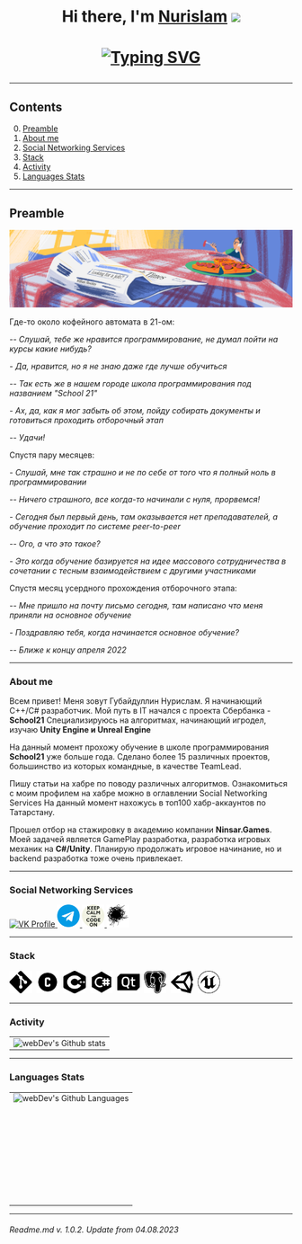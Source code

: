 <h1 align="center">Hi there, I'm <a href="https://vk.com/tonitaga/" target="_blank">Nurislam</a>
<img src="https://github.com/blackcater/blackcater/raw/main/images/Hi.gif" height="32"/></h1>
<h1 align="center"><a href="https://git.io/typing-svg"><img src="https://readme-typing-svg.demolab.com?font=Fira+Code&pause=1000&center=true&width=435&lines=Junior+C%2B%2B+programmer+from+Russia" alt="Typing SVG" /></a>

---

## Contents

0. [Preamble](#preamble)
1. [About me](#about-me)
2. [Social Networking Services](#social-networking-services)
3. [Stack](#stack)
4. [Activity](#activity)
5. [Languages Stats](#languages-stats)

---

## Preamble

![MyBio](/images/1.png)

Где-то около кофейного автомата в 21-ом:

*-- Слушай, тебе же нравится программирование, не думал пойти на курсы какие нибудь?*

*- Да, нравится, но я не знаю даже где лучше обучиться*

*-- Так есть же в нашем городе школа программирования под названием "School 21"*

*- Ах, да, как я мог забыть об этом, пойду собирать документы и готовиться проходить отборочный этап*

*-- Удачи!*

Спустя пару месяцев:

*- Слушай, мне так страшно и не по себе от того что я полный ноль в программировании*

*-- Ничего страшного, все когда-то начинали с нуля, прорвемся!*

*- Сегодня был первый день, там оказывается нет преподавателей, а обучение проходит по системе peer-to-peer*

*-- Ого, а что это такое?*

*- Это когда обучение базируется на идее массового сотрудничества в сочетании с тесным взаимодействием с другими участниками*

Спустя месяц усердного прохождения отборочного этапа:

*-- Мне пришло на почту письмо сегодня, там написано что меня приняли на основное обучение*

*- Поздравляю тебя, когда начинается основное обучение?*

*-- Ближе к концу апреля 2022*

---

### About me

Всем привет! Меня зовут Губайдуллин Нурислам. Я начинающий С++/C# разработчик. Мой путь в IT начался с проекта Сбербанка - **School21**
Специализируюсь на алгоритмах, начинающий игродел, изучаю **Unity Engine и Unreal Engine**

На данный момент прохожу обучение в школе программирования **School21** уже больше года. Сделано более 15 различных проектов, большинство из которых командные, в качестве TeamLead.

Пишу статьи на хабре по поводу различных алгоритмов. Ознакомиться с моим профилем на хабре можно в оглавлении Social Networking Services
На данный момент нахожусь в топ100 хабр-аккаунтов по Татарстану.

Прошел отбор на стажировку в академию компании **Ninsar.Games**. Моей задачей является GamePlay разработка, разработка игровых механик на **C#/Unity**.
Планирую продолжать игровое начинание, но и backend разработка тоже очень привлекает.

---

### Social Networking Services

<div id="badges">
    <a href="https://vk.com/tonitaga" target="_blank">
      <img src="https://cdn-icons-png.flaticon.com/512/145/145813.png" width="40" height="40" alt="VK Profile" />
    </a>
    <a href="https://t.me/tonitaga" target="_blank">
      <img src="images/telegram.png" width="40" height="40" alt="Telegram"/>
    </a>
    <a href="https://t.me/gubaydullin_nurislam" target="_blank">
      <img src="images/telegram_channel.png" width="40" height="40" alt="Telegram Channel"/>
    </a>
    <a href="https://habr.com/ru/users/tonitaga" target="_blank">
      <img src="images/habr.png" width="40" height="40" alt="Habr Profile"/>
    </a>
</div>

---

### Stack

<div>
  <img src="images/git.png" title="git" alt="git" width="40" height="40"/>&nbsp
  <img src="images/c.png" title="html5" alt="CLanguage" width="40" height="40"/>&nbsp
  <img src="images/c++.png" title="css" alt="CPlusPlusLanguage" width="40" height="40"/>&nbsp
  <img src="images/csharp.png" title="css" alt="CSharp" width="40" height="40"/>&nbsp
  <img src="images/qt.png" title="css" alt="QtFramework" width="40" height="40"/>&nbsp
  <img src="images/postgresql.png" title="css" alt="PostgreSql" width="40" height="40"/>&nbsp
  <img src="images/unity.png" title="css" alt="UnityEngine" width="40" height="40"/>&nbsp
  <img src="images/unreal.png" title="css" alt="UnrealEngine" width="40" height="40"/>&nbsp
</div>

---

### Activity

<table>
  <tr>
    <td>
      <img align="left" src="http://github-readme-streak-stats.herokuapp.com?user=tonitaga&theme=dark&background=000000" alt="webDev's Github stats" />
    </td>
  </tr>
</table>

---

### Languages Stats

<table>
  <tr>
    <td>
      <img height="195px" align="right" alt="webDev's Github Languages" src="https://github-readme-stats-sigma-five.vercel.app/api/top-langs/?username=tonitaga&layout=compact&theme=vision-friendly-dark" />
    </td>
  </tr>
</table>

---

###### Readme.md v. 1.0.2. Update from 04.08.2023
